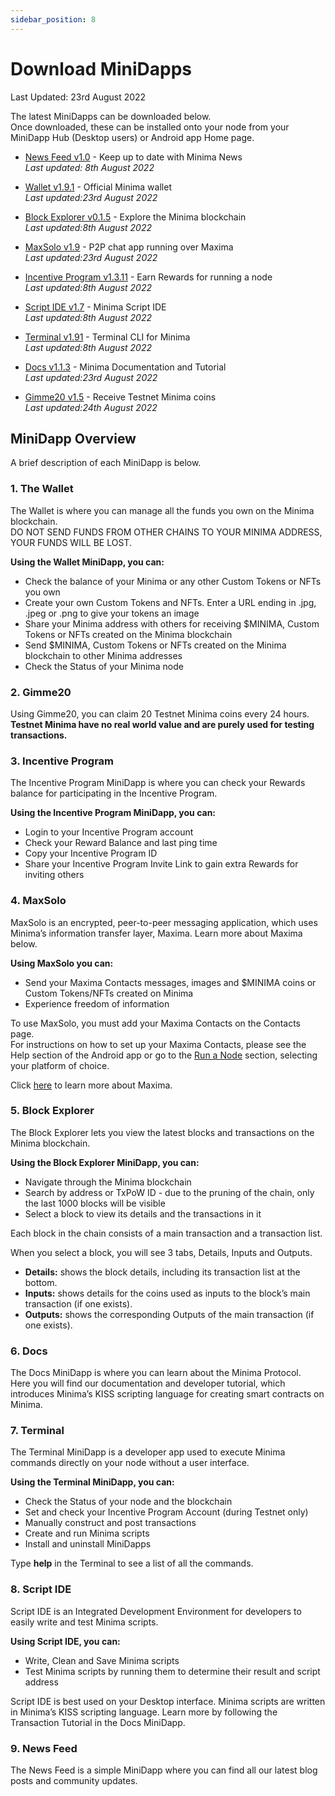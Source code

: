 ```yaml
---
sidebar_position: 8
---
```


# Download MiniDapps

Last Updated: 23rd August 2022

The latest MiniDapps can be downloaded below. <br/>
Once downloaded, these can be installed onto your node from your MiniDapp Hub (Desktop users) or Android app Home page. 

- [News Feed v1.0](https://github.com/minima-global/Minima/blob/master/dapps/news-1.0.mds.zip?raw=true) - Keep up to date with Minima News <br/>
*Last updated: 8th August 2022*

- [Wallet v1.9.1](https://github.com/minima-global/Minima/blob/master/dapps/wallet_1.9.1.mds.zip?raw=true)  - Official Minima wallet <br/> 
*Last updated:23rd August 2022*

- [Block Explorer v0.1.5](https://github.com/minima-global/Minima/blob/master/dapps/block-0.1.5.mds.zip?raw=true) - Explore the Minima blockchain <br/> 
*Last updated:8th August 2022*

- [MaxSolo v1.9](https://github.com/minima-global/Minima/blob/master/dapps/maxsolo_1.9.mds.zip?raw=true) - P2P chat app running over Maxima<br/>
*Last updated:23rd August 2022*

- [Incentive Program v1.3.11](https://github.com/minima-global/Minima/blob/master/dapps/ic_1.3.11.mds.zip?raw=true) - Earn Rewards for running a node<br/>
*Last updated:8th August 2022*

- [Script IDE v1.7](https://github.com/minima-global/Minima/blob/master/dapps/scriptide-1.7.mds.zip?raw=true) - Minima Script IDE<br/>
*Last updated:8th August 2022*

- [Terminal v1.91](https://github.com/minima-global/Minima/blob/master/dapps/terminal-1.91.mds.zip?raw=true) - Terminal CLI for Minima<br/>
*Last updated:8th August 2022*

- [Docs v1.1.3](https://github.com/minima-global/Minima/blob/master/dapps/docs_1.1.3.mds.zip?raw=true) - Minima Documentation and Tutorial<br/>
*Last updated:23rd August 2022*

- [Gimme20 v1.5](https://github.com/minima-global/minidocs/blob/master/minidapps/gimme20_1.5.mds.zip?raw=true) - Receive Testnet Minima coins<br/>
*Last updated:24th August 2022*

## MiniDapp Overview

A brief description of each MiniDapp is below.

### 1. The Wallet 
The Wallet is where you can manage all the funds you own on the Minima blockchain.<br/>
DO NOT SEND FUNDS FROM OTHER CHAINS TO YOUR MINIMA ADDRESS, YOUR FUNDS WILL BE LOST.

**Using the Wallet MiniDapp, you can:**
- Check the balance of your Minima or any other Custom Tokens or NFTs you own 
- Create your own Custom Tokens and NFTs. Enter a URL ending in .jpg, .jpeg or .png to give your tokens an image
- Share your Minima address with others for receiving $MINIMA, Custom Tokens or NFTs created on the Minima blockchain
- Send $MINIMA, Custom Tokens or NFTs created on the Minima blockchain to other Minima addresses
- Check the Status of your Minima node

### 2. Gimme20
Using Gimme20, you can claim 20 Testnet Minima coins every 24 hours. <br/>
**Testnet Minima have no real world value and are purely used for testing transactions.**

### 3. Incentive Program
The Incentive Program MiniDapp is where you can check your Rewards balance for participating in the Incentive Program.
 
**Using the Incentive Program MiniDapp, you can:**
- Login to your Incentive Program account
- Check your Reward Balance and last ping time
- Copy your Incentive Program ID 
- Share your Incentive Program Invite Link to gain extra Rewards for inviting others

### 4. MaxSolo
MaxSolo is an encrypted, peer-to-peer messaging application, which uses Minima’s information transfer layer, Maxima. Learn more about Maxima below.
	
**Using MaxSolo you can:**
- Send your Maxima Contacts messages, images and $MINIMA coins or Custom Tokens/NFTs created on Minima 
- Experience freedom of information

To use MaxSolo, you must add your Maxima Contacts on the Contacts page.<br/>
For instructions on how to set up your Maxima Contacts, please see the Help section of the Android app or go to the [Run a Node](/docs/runanode/get_started_in_3_steps) section, selecting your platform of choice.

Click [here](/docs/learn/maxima/maximaintro) to learn more about Maxima.

### 5. Block Explorer
The Block Explorer lets you view the latest blocks and transactions on the Minima blockchain.

**Using the Block Explorer MiniDapp, you can:**
- Navigate through the Minima blockchain
- Search by address or TxPoW ID - due to the pruning of the chain, only the last 1000 blocks will be visible
- Select a block to view its details and the transactions in it

Each block in the chain consists of a main transaction and a transaction list. 

When you select a block, you will see 3 tabs, Details, Inputs and Outputs. 
- **Details:** shows the block details, including its transaction list at the bottom.
- **Inputs:** shows details for the coins used as inputs to the block’s main transaction (if one exists). 
- **Outputs:** shows the corresponding Outputs of the main transaction (if one exists).

### 6. Docs
The Docs MiniDapp is where you can learn about the Minima Protocol. <br/>
Here you will find our documentation and developer tutorial, which introduces Minima’s KISS scripting language for creating smart contracts on Minima.

### 7. Terminal
The Terminal MiniDapp is a developer app used to execute Minima commands directly on your node without a user interface. 

**Using the Terminal MiniDapp, you can:**
- Check the Status of your node and the blockchain
- Set and check your Incentive Program Account (during Testnet only)
- Manually construct and post transactions
- Create and run Minima scripts
- Install and uninstall MiniDapps

Type **help** in the Terminal to see a list of all the commands. 

### 8. Script IDE
Script IDE is an Integrated Development Environment for developers to easily write and test Minima scripts.

**Using Script IDE, you can:**
- Write, Clean and Save Minima scripts
- Test Minima scripts by running them to determine their result and script address

Script IDE is best used on your Desktop interface. Minima scripts are written in Minima’s KISS scripting language. Learn more by following the Transaction Tutorial in the Docs MiniDapp.

### 9. News Feed
The News Feed is a simple MiniDapp where you can find all our latest blog posts and community updates. 